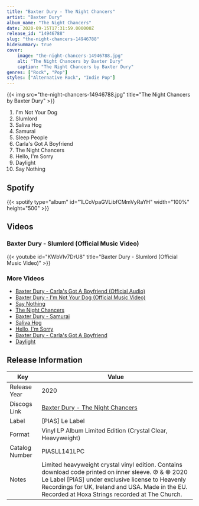 ```yaml
---
title: "Baxter Dury - The Night Chancers"
artist: "Baxter Dury"
album_name: "The Night Chancers"
date: 2020-09-15T17:31:59.000000Z
release_id: "14946788"
slug: "the-night-chancers-14946788"
hideSummary: true
cover:
    image: "the-night-chancers-14946788.jpg"
    alt: "The Night Chancers by Baxter Dury"
    caption: "The Night Chancers by Baxter Dury"
genres: ["Rock", "Pop"]
styles: ["Alternative Rock", "Indie Pop"]
---
```


{{< img src="the-night-chancers-14946788.jpg" title="The Night Chancers by Baxter Dury" >}}

<!-- section break -->

1. I'm Not Your Dog
2. Slumlord
3. Saliva Hog
4. Samurai
5. Sleep People
6. Carla's Got A Boyfriend
7. The Night Chancers
8. Hello, I'm Sorry
9. Daylight
10. Say Nothing

<!-- section break -->


## Spotify
{{< spotify type="album" id="1LCoVpaGVLibfCMmVyRaYH" width="100%" height="500" >}}



## Videos
### Baxter Dury - Slumlord (Official Music Video)
{{< youtube id="KWbVIv7DrU8" title="Baxter Dury - Slumlord (Official Music Video)" >}}<br>

### More Videos

- [Baxter Dury - Carla's Got A Boyfriend (Official Audio)](https://www.youtube.com/watch?v=CaAszLkOh6w)
- [Baxter Dury - I'm Not Your Dog (Official Music Video)](https://www.youtube.com/watch?v=x_x9tB2Qsyk)
- [Say Nothing](https://www.youtube.com/watch?v=tahejIw1jXw)
- [The Night Chancers](https://www.youtube.com/watch?v=W-7-sddliMo)
- [Baxter Dury - Samurai](https://www.youtube.com/watch?v=JsnwNgvXFEU)
- [Saliva Hog](https://www.youtube.com/watch?v=CpMVX3UDev4)
- [Hello, I'm Sorry](https://www.youtube.com/watch?v=GEst-mUxvRI)
- [Baxter Dury - Carla's Got A Boyfriend](https://www.youtube.com/watch?v=MPj7GifljM8)
- [Daylight](https://www.youtube.com/watch?v=hH8W0cM_718)


## Release Information
|  Key           | Value                                                |
| ---------------| ---------------------------------------------------- |
| Release Year   | 2020                                   |
| Discogs Link   | [Baxter Dury - The Night Chancers](https://www.discogs.com/release/14946788-Baxter-Dury-The-Night-Chancers) |
| Label          | [PIAS] Le Label |
| Format         | Vinyl LP Album Limited Edition (Crystal Clear, Heavyweight) |
| Catalog Number | PIASLL141LPC |
| Notes | Limited heavyweight crystal vinyl edition. Contains download code printed on inner sleeve.  ℗ & © 2020 Le Label [PIAS] under exclusive license to Heavenly Recordings for UK, Ireland and USA. Made in the EU.  Recorded at Hoxa Strings recorded at The Church. |